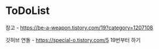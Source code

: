 # ToDoList
참고 - https://be-a-weapon.tistory.com/19?category=1207108

깃허브 연돌 - https://special-o.tistory.com/5 19번부터 하기
